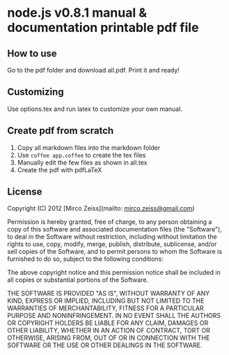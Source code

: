 # node.js v0.8.1 manual & documentation printable pdf file

## How to use

Go to the pdf folder and download all.pdf. Print it and ready!

## Customizing

Use options.tex and run latex to customize your own manual.

## Create pdf from scratch

1. Copy all markdown files into the markdown folder
2. Use `coffee app.coffee` to create the tex files
3. Manually edit the few files as shown in all.tex
4. Create the pdf with pdfLaTeX

## License

Copyright (C) 2012 [Mirco Zeiss](mailto: mirco.zeiss@gmail.com)

Permission is hereby granted, free of charge, to any person obtaining a copy of this software and associated documentation files (the "Software"), to deal in the Software without restriction, including without limitation the rights to use, copy, modify, merge, publish, distribute, sublicense, and/or sell copies of the Software, and to permit persons to whom the Software is furnished to do so, subject to the following conditions:

The above copyright notice and this permission notice shall be included in all copies or substantial portions of the Software.

THE SOFTWARE IS PROVIDED "AS IS", WITHOUT WARRANTY OF ANY KIND, EXPRESS OR IMPLIED, INCLUDING BUT NOT LIMITED TO THE WARRANTIES OF MERCHANTABILITY, FITNESS FOR A PARTICULAR PURPOSE AND NONINFRINGEMENT. IN NO EVENT SHALL THE AUTHORS OR COPYRIGHT HOLDERS BE LIABLE FOR ANY CLAIM, DAMAGES OR OTHER LIABILITY, WHETHER IN AN ACTION OF CONTRACT, TORT OR OTHERWISE, ARISING FROM, OUT OF OR IN CONNECTION WITH THE SOFTWARE OR THE USE OR OTHER DEALINGS IN THE SOFTWARE.